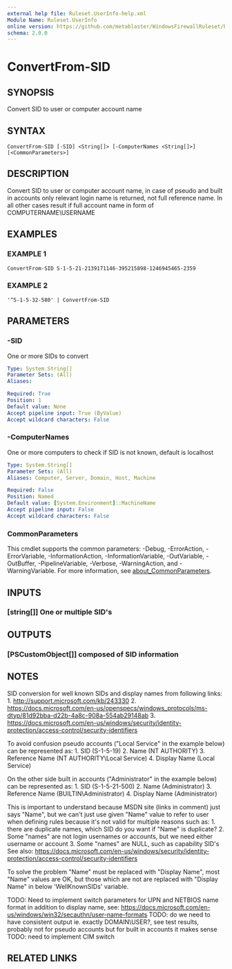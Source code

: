 ```yaml
---
external help file: Ruleset.UserInfo-help.xml
Module Name: Ruleset.UserInfo
online version: https://github.com/metablaster/WindowsFirewallRuleset/blob/master/Modules/Ruleset.UserInfo/Help/en-US/ConvertFrom-SID.md
schema: 2.0.0
---
```


# ConvertFrom-SID

## SYNOPSIS

Convert SID to user or computer account name

## SYNTAX

```none
ConvertFrom-SID [-SID] <String[]> [-ComputerNames <String[]>] [<CommonParameters>]
```

## DESCRIPTION

Convert SID to user or computer account name, in case of pseudo and built in accounts
only relevant login name is returned, not full reference name.
In all other cases result if full account name in form of COMPUTERNAME\USERNAME

## EXAMPLES

### EXAMPLE 1

```none
ConvertFrom-SID S-1-5-21-2139171146-395215898-1246945465-2359
```

### EXAMPLE 2

```
'^S-1-5-32-580' | ConvertFrom-SID
```

## PARAMETERS

### -SID

One or more SIDs to convert

```yaml
Type: System.String[]
Parameter Sets: (All)
Aliases:

Required: True
Position: 1
Default value: None
Accept pipeline input: True (ByValue)
Accept wildcard characters: False
```

### -ComputerNames

One or more computers to check if SID is not known, default is localhost

```yaml
Type: System.String[]
Parameter Sets: (All)
Aliases: Computer, Server, Domain, Host, Machine

Required: False
Position: Named
Default value: [System.Environment]::MachineName
Accept pipeline input: False
Accept wildcard characters: False
```

### CommonParameters

This cmdlet supports the common parameters: -Debug, -ErrorAction, -ErrorVariable, -InformationAction, -InformationVariable, -OutVariable, -OutBuffer, -PipelineVariable, -Verbose, -WarningAction, and -WarningVariable. For more information, see [about_CommonParameters](http://go.microsoft.com/fwlink/?LinkID=113216).

## INPUTS

### [string[]] One or multiple SID's

## OUTPUTS

### [PSCustomObject[]] composed of SID information

## NOTES

SID conversion for well known SIDs and display names from following links:
1.
http://support.microsoft.com/kb/243330
2.
https://docs.microsoft.com/en-us/openspecs/windows_protocols/ms-dtyp/81d92bba-d22b-4a8c-908a-554ab29148ab
3.
https://docs.microsoft.com/en-us/windows/security/identity-protection/access-control/security-identifiers

To avoid confusion pseudo accounts ("Local Service" in the example below) can be represented as:
1.
SID (S-1-5-19)
2.
Name (NT AUTHORITY)
3.
Reference Name (NT AUTHORITY\Local Service)
4.
Display Name (Local Service)

On the other side built in accounts ("Administrator" in the example below) can be represented as:
1.
SID (S-1-5-21-500)
2.
Name (Administrator)
3.
Reference Name (BUILTIN\Administrator)
4.
Display Name (Administrator)

This is important to understand because MSDN site (links in comment) just says "Name",
but we can't just use given "Name" value to refer to user when defining rules because it's
not valid for multiple reasons such as:
1.
there are duplicate names, which SID do you want if "Name" is duplicate?
2.
Some "names" are not login usernames or accounts, but we need either username or account
3.
Some "names" are NULL, such as capability SID's
See also: https://docs.microsoft.com/en-us/windows/security/identity-protection/access-control/security-identifiers

To solve the problem "Name" must be replaced with "Display Name", most "Name" values are OK,
but those which are not are replaced with "Display Name" in below 'WellKnownSIDs' variable.

TODO: Need to implement switch parameters for UPN and NETBIOS name format in addition to display name, see:
https://docs.microsoft.com/en-us/windows/win32/secauthn/user-name-formats
TODO: do we need to have consistent output ie.
exactly DOMAIN\USER?, see test results,
probably not for pseudo accounts but for built in accounts it makes sense
TODO: need to implement CIM switch

## RELATED LINKS
